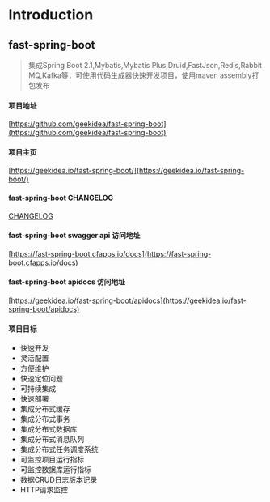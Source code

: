 # Introduction

## fast-spring-boot

>集成Spring Boot 2.1,Mybatis,Mybatis Plus,Druid,FastJson,Redis,Rabbit MQ,Kafka等，可使用代码生成器快速开发项目，使用maven assembly打包发布

#### 项目地址
   [https://github.com/geekidea/fast-spring-boot](https://github.com/geekidea/fast-spring-boot)

#### 项目主页
   [https://geekidea.io/fast-spring-boot/](https://geekidea.io/fast-spring-boot/)

#### fast-spring-boot CHANGELOG
   [CHANGELOG](https://geekidea.io/fast-spring-boot/changelog.html)
   
#### fast-spring-boot swagger api 访问地址
   [https://fast-spring-boot.cfapps.io/docs](https://fast-spring-boot.cfapps.io/docs)
   
#### fast-spring-boot apidocs 访问地址
   [https://geekidea.io/fast-spring-boot/apidocs](https://geekidea.io/fast-spring-boot/apidocs)
   
#### 项目目标
- 快速开发
- 灵活配置
- 方便维护
- 快速定位问题
- 可持续集成
- 快速部署
- 集成分布式缓存
- 集成分布式事务
- 集成分布式数据库
- 集成分布式消息队列
- 集成分布式任务调度系统
- 可监控项目运行指标
- 可监控数据库运行指标
- 数据CRUD日志版本记录
- HTTP请求监控
